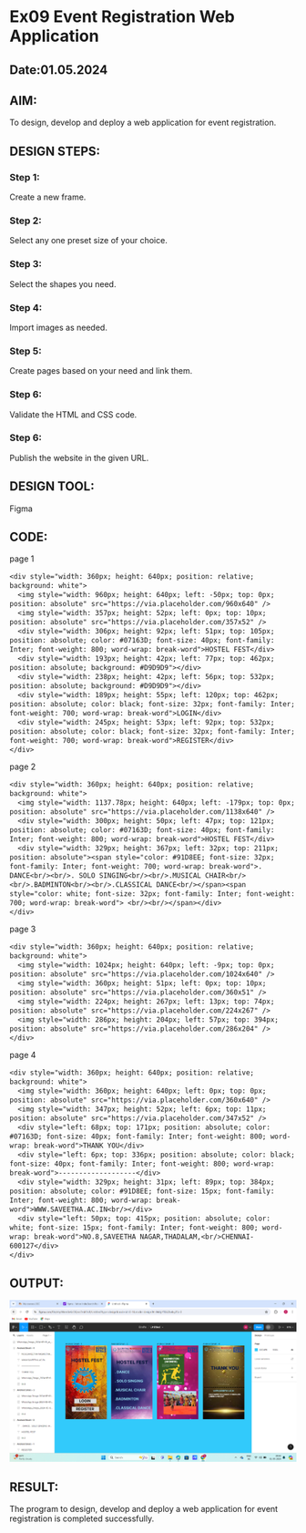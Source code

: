 # Ex09 Event Registration Web Application
## Date:01.05.2024

## AIM:
To design, develop and deploy a web application for event registration.

## DESIGN STEPS:

### Step 1:
Create a new frame.

### Step 2:
Select any one preset size of your choice.

### Step 3:
Select the shapes you need.

### Step 4:
Import images as needed.

### Step 5:
Create pages based on your need and link them.

### Step 6:

Validate the HTML and CSS code.

### Step 6:

Publish the website in the given URL.

## DESIGN TOOL:
Figma

## CODE:
page 1
```
<div style="width: 360px; height: 640px; position: relative; background: white">
  <img style="width: 960px; height: 640px; left: -50px; top: 0px; position: absolute" src="https://via.placeholder.com/960x640" />
  <img style="width: 357px; height: 52px; left: 0px; top: 10px; position: absolute" src="https://via.placeholder.com/357x52" />
  <div style="width: 306px; height: 92px; left: 51px; top: 105px; position: absolute; color: #07163D; font-size: 40px; font-family: Inter; font-weight: 800; word-wrap: break-word">HOSTEL FEST</div>
  <div style="width: 193px; height: 42px; left: 77px; top: 462px; position: absolute; background: #D9D9D9"></div>
  <div style="width: 238px; height: 42px; left: 56px; top: 532px; position: absolute; background: #D9D9D9"></div>
  <div style="width: 189px; height: 55px; left: 120px; top: 462px; position: absolute; color: black; font-size: 32px; font-family: Inter; font-weight: 700; word-wrap: break-word">LOGIN</div>
  <div style="width: 245px; height: 53px; left: 92px; top: 532px; position: absolute; color: black; font-size: 32px; font-family: Inter; font-weight: 700; word-wrap: break-word">REGISTER</div>
</div>
```
page 2
```
<div style="width: 360px; height: 640px; position: relative; background: white">
  <img style="width: 1137.78px; height: 640px; left: -179px; top: 0px; position: absolute" src="https://via.placeholder.com/1138x640" />
  <div style="width: 300px; height: 50px; left: 47px; top: 121px; position: absolute; color: #07163D; font-size: 40px; font-family: Inter; font-weight: 800; word-wrap: break-word">HOSTEL FEST</div>
  <div style="width: 329px; height: 367px; left: 32px; top: 211px; position: absolute"><span style="color: #91D8EE; font-size: 32px; font-family: Inter; font-weight: 700; word-wrap: break-word">. DANCE<br/><br/>. SOLO SINGING<br/><br/>.MUSICAL CHAIR<br/><br/>.BADMINTON<br/><br/>.CLASSICAL DANCE<br/></span><span style="color: white; font-size: 32px; font-family: Inter; font-weight: 700; word-wrap: break-word"> <br/><br/></span></div>
</div>
```
page 3
```
<div style="width: 360px; height: 640px; position: relative; background: white">
  <img style="width: 1024px; height: 640px; left: -9px; top: 0px; position: absolute" src="https://via.placeholder.com/1024x640" />
  <img style="width: 360px; height: 51px; left: 0px; top: 10px; position: absolute" src="https://via.placeholder.com/360x51" />
  <img style="width: 224px; height: 267px; left: 13px; top: 74px; position: absolute" src="https://via.placeholder.com/224x267" />
  <img style="width: 286px; height: 204px; left: 57px; top: 394px; position: absolute" src="https://via.placeholder.com/286x204" />
</div>
```
page 4
```
<div style="width: 360px; height: 640px; position: relative; background: white">
  <img style="width: 360px; height: 640px; left: 0px; top: 0px; position: absolute" src="https://via.placeholder.com/360x640" />
  <img style="width: 347px; height: 52px; left: 6px; top: 11px; position: absolute" src="https://via.placeholder.com/347x52" />
  <div style="left: 68px; top: 171px; position: absolute; color: #07163D; font-size: 40px; font-family: Inter; font-weight: 800; word-wrap: break-word">THANK YOU</div>
  <div style="left: 6px; top: 336px; position: absolute; color: black; font-size: 40px; font-family: Inter; font-weight: 800; word-wrap: break-word">-------------------</div>
  <div style="width: 329px; height: 31px; left: 89px; top: 384px; position: absolute; color: #91D8EE; font-size: 15px; font-family: Inter; font-weight: 800; word-wrap: break-word">WWW.SAVEETHA.AC.IN<br/></div>
  <div style="left: 50px; top: 415px; position: absolute; color: white; font-size: 15px; font-family: Inter; font-weight: 800; word-wrap: break-word">NO.8,SAVEETHA NAGAR,THADALAM,<br/>CHENNAI-600127</div>
</div>
```
## OUTPUT:
![alt text](<Screenshot 2024-05-01 094439.png>)

## RESULT:
The program to design, develop and deploy a web application for event registration is completed successfully.
